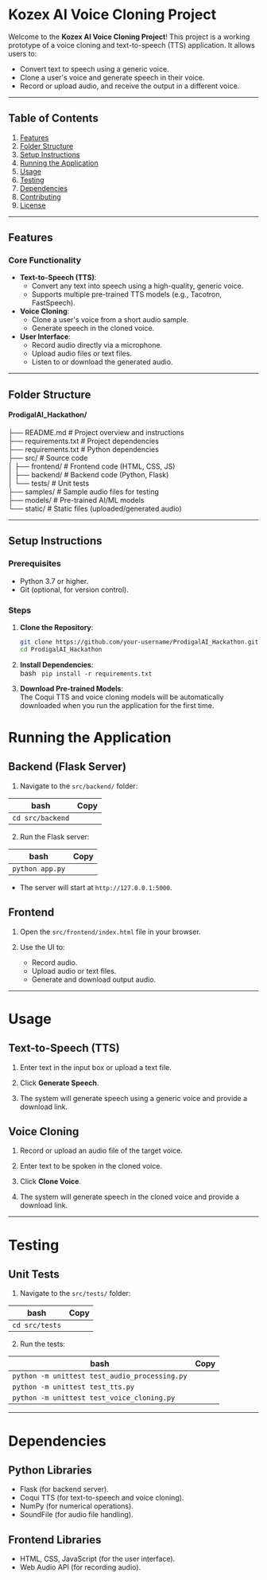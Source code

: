 # Kozex AI Voice Cloning Project

Welcome to the **Kozex AI Voice Cloning Project**! This project is a working prototype of a voice cloning and text-to-speech (TTS) application. It allows users to:

- Convert text to speech using a generic voice.
- Clone a user's voice and generate speech in their voice.
- Record or upload audio, and receive the output in a different voice.

---

## Table of Contents

1. [Features](#features)
2. [Folder Structure](#folder-structure)
3. [Setup Instructions](#setup-instructions)
4. [Running the Application](#running-the-application)
5. [Usage](#usage)
6. [Testing](#testing)
7. [Dependencies](#dependencies)
8. [Contributing](#contributing)
9. [License](#license)

---

## Features

### Core Functionality

- **Text-to-Speech (TTS)**:
  - Convert any text into speech using a high-quality, generic voice.
  - Supports multiple pre-trained TTS models (e.g., Tacotron, FastSpeech).
- **Voice Cloning**:
  - Clone a user's voice from a short audio sample.
  - Generate speech in the cloned voice.
- **User Interface**:
  - Record audio directly via a microphone.
  - Upload audio files or text files.
  - Listen to or download the generated audio.

---

## Folder Structure

#### ProdigalAI_Hackathon/

├── README.md # Project overview and instructions  
├── requirements.txt # Project dependencies  
├── requirements.txt # Python dependencies  
├── src/ # Source code  
│ ├── frontend/ # Frontend code (HTML, CSS, JS)  
│ ├── backend/ # Backend code (Python, Flask)  
│ └── tests/ # Unit tests  
├── samples/ # Sample audio files for testing  
├── models/ # Pre-trained AI/ML models  
└── static/ # Static files (uploaded/generated audio)

---

## Setup Instructions

### Prerequisites

- Python 3.7 or higher.
- Git (optional, for version control).

### Steps

1. **Clone the Repository**:
   ```bash
   git clone https://github.com/your-username/ProdigalAI_Hackathon.git
   cd ProdigalAI_Hackathon
   ```
2. **Install Dependencies**:  
   bash
   ` pip install -r requirements.txt`

3. **Download Pre-trained Models**:  
   The Coqui TTS and voice cloning models will be automatically downloaded when you run the application for the first time.

# Running the Application

## Backend (Flask Server)

1. Navigate to the `src/backend/` folder:

| **bash**         | **Copy** |
| ---------------- | -------- |
| `cd src/backend` |          |

2. Run the Flask server:

| **bash**        | **Copy** |
| --------------- | -------- |
| `python app.py` |          |

- The server will start at `http://127.0.0.1:5000`.

## Frontend

1. Open the `src/frontend/index.html` file in your browser.

2. Use the UI to:
   - Record audio.
   - Upload audio or text files.
   - Generate and download output audio.

---

# Usage

## Text-to-Speech (TTS)

1. Enter text in the input box or upload a text file.

2. Click **Generate Speech**.

3. The system will generate speech using a generic voice and provide a download link.

## Voice Cloning

1. Record or upload an audio file of the target voice.

2. Enter text to be spoken in the cloned voice.

3. Click **Clone Voice**.

4. The system will generate speech in the cloned voice and provide a download link.

---

# Testing

## Unit Tests

1. Navigate to the `src/tests/` folder:

| **bash**       | **Copy** |
| -------------- | -------- |
| `cd src/tests` |          |

2. Run the tests:

| **bash**                                      | **Copy** |
| --------------------------------------------- | -------- |
| `python -m unittest test_audio_processing.py` |          |
| `python -m unittest test_tts.py`              |          |
| `python -m unittest test_voice_cloning.py`    |          |

---

# Dependencies

## Python Libraries

- Flask (for backend server).
- Coqui TTS (for text-to-speech and voice cloning).
- NumPy (for numerical operations).
- SoundFile (for audio file handling).

## Frontend Libraries

- HTML, CSS, JavaScript (for the user interface).
- Web Audio API (for recording audio).
